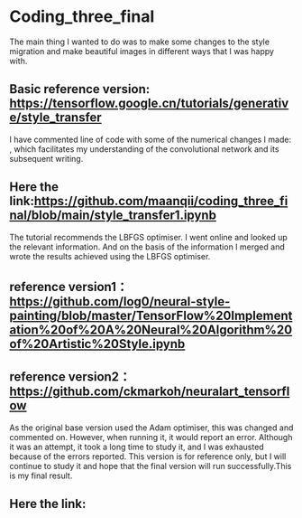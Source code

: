 # Coding_three_final
The main thing I wanted to do was to make some changes to the style migration and make beautiful images in different ways that I was happy with.
## Basic reference version: https://tensorflow.google.cn/tutorials/generative/style_transfer 
I have commented line of code with some of the numerical changes I made: , which facilitates my understanding of the convolutional network and its subsequent writing.
## Here the link:https://github.com/maanqii/coding_three_final/blob/main/style_transfer1.ipynb
The tutorial recommends the LBFGS optimiser. I went online and looked up the relevant information. And on the basis of the information I merged and wrote the results achieved using the LBFGS optimiser.
## reference version1：https://github.com/log0/neural-style-painting/blob/master/TensorFlow%20Implementation%20of%20A%20Neural%20Algorithm%20of%20Artistic%20Style.ipynb
## reference version2：https://github.com/ckmarkoh/neuralart_tensorflow
As the original base version used the Adam optimiser, this was changed and commented on. However, when running it, it would report an error. Although it was an attempt, it took a long time to study it, and I was exhausted because of the errors reported. This version is for reference only, but I will continue to study it and hope that the final version will run successfully.This is my final result.
## Here the link:
